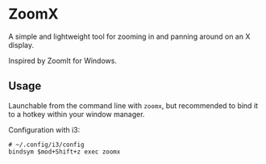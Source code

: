 # ZoomX

A simple and lightweight tool for zooming in and panning around on an X display.

Inspired by ZoomIt for Windows.

## Usage

Launchable from the command line with `zoomx`, but recommended to bind it to a hotkey within your window manager.

Configuration with i3:

```shell
# ~/.config/i3/config
bindsym $mod+Shift+z exec zoomx
```